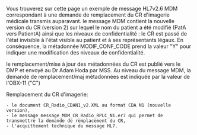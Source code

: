 Vous trouverez sur cette page un exemple de message HL7v2.6 MDM correspondant à une demande de remplacement du CR d'imagerie médicale transmis auparavant. le message MDM contient la nouvelle version du CR (version 2) sur lequel le nom du patient a été modifié (PatA vers PatientA) ainsi que les niveaux de confidentialité : le CR est passé de l'état invisible à l'état visible au patient et à ses représentants légaux. En conséquence, la métadonnée MODIF_CONF_CODE prend la valeur "Y" pour indiquer une modification des niveaux de confidentialité.

le remplacement/mise à jour des métadonnées du CR est publié vers le DMP et envoyé au Dr Adam Hoda par MSS.
Au niveau du message MDM, la demande de remplacement/maj métadonnées est indiquée par la valeur de l'OBX-11 ("C")

Remplacement du CR d'imagerie:

    - le document CR_Radio_CDAN1_v2.XML au format CDA N1 (nouvelle version),
    - le message message_MDM_CR_Radio_RPLC_N1.er7 qui permet de transmettre la demande de remplacement du CR,
    - l'acquittement technique du message HL7.

